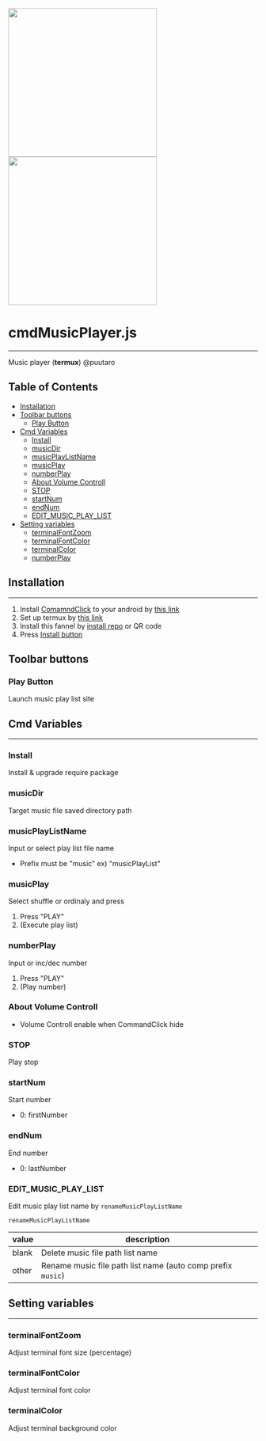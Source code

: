 
<div><img src="https://github.com/puutaro/cmdMusicPlayer/assets/55217593/4f7f7b47-7642-4d84-bdb0-7fa22fe1b5d6" width="300">  </div>
  
<div><img src="https://github.com/puutaro/selectTyper/assets/55217593/555e8f5f-656a-4faf-bb76-f663c01cfe47" width="300"></div> 


# cmdMusicPlayer.js
---------------

Music player  (**termux**) @puutaro

Table of Contents
-------
<!-- vim-markdown-toc GFM --> 
* [Installation](#installation)
* [Toolbar buttons](#toolbar-buttons)
	* [Play Button](#play-button)
* [Cmd Variables](#cmd-variables)
	* [Install](#install)
	* [musicDir](#musicdir)
	* [musicPlayListName](#musicplaylistname)
	* [musicPlay](#musicplay)
	* [numberPlay](#numberplay)
	* [About Volume Controll](#about-volume-controll)
	* [STOP](#stop)
	* [startNum](#startnum)
	* [endNum](#endnum)
	* [EDIT_MUSIC_PLAY_LIST](#edit_music_play_list)
* [Setting variables](#setting-variables)
	* [terminalFontZoom](#terminalfontzoom)
	* [terminalFontColor](#terminalfontcolor)
	* [terminalColor](#playmode)
	* [numberPlay](#terminalcolor)


## Installation
---------------------

1. Install [ComamndClick](https://github.com/puutaro/CommandClick) to your android by [this link](https://github.com/puutaro/CommandClick#app-installation)
2. Set up termux by [this link](https://github.com/puutaro/CommandClick/blob/master/USAGE.md#termux-setting)
3. Install this fannel by [install repo](https://github.com/puutaro/CommandClick/blob/master/USAGE.md#install-fannel) or QR code
4. Press [Install button](#install)

## Toolbar buttons

### Play Button

Launch music play list site

## Cmd Variables
--------
### Install
Install & upgrade require package

### musicDir 
Target music file saved directory path

### musicPlayListName 
Input or select play list file name
- Prefix must be "music" 
	ex) "musicPlayList"

### musicPlay 
Select shuffle or ordinaly and press
1. Press "PLAY"
2. (Execute play list)

### numberPlay 
Input or inc/dec number

1. Press "PLAY" 
2. (Play number)

### About Volume Controll
- Volume Controll enable when CommandClick hide

### STOP
Play stop

### startNum 
Start number
- 0: firstNumber

### endNum
End number
- 0: lastNumber

### EDIT_MUSIC_PLAY_LIST

Edit music play list name by `renameMusicPlayListName`


`renameMusicPlayListName` 

| value | description |
| ----------- | ----------- |
| blank | Delete music file path list name |
| other | Rename music file path list name (auto comp prefix `music`) |


## Setting variables
---------

### terminalFontZoom
Adjust terminal font size (percentage)

### terminalFontColor
Adjust terminal font color

### terminalColor
Adjust terminal background color
